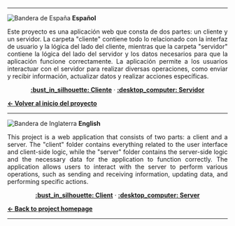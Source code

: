 ***
![Bandera de España](https://flagcdn.com/24x18/es.png) **Español**
<div align="justify">
<p>Este proyecto es una aplicación web que consta de dos partes: un cliente y un servidor. La carpeta "cliente" contiene todo lo relacionado con la interfaz de usuario y la lógica del lado del cliente, mientras que la carpeta "servidor" contiene la lógica del lado del servidor y los datos necesarios para que la aplicación funcione correctamente. La aplicación permite a los usuarios interactuar con el servidor para realizar diversas operaciones, como enviar y recibir información, actualizar datos y realizar acciones específicas.</p>
</div>

<p align="center">
  <a href="./cliente/"><strong>:bust_in_silhouette: Cliente</strong></a> ·
  <a href="./servidor/"><strong>:desktop_computer: Servidor</strong></a> 
</p>

 <a href="../../../"><strong>← Volver al inicio del proyecto</strong></a>
***
![Bandera de Inglaterra](https://flagcdn.com/24x18/gb.png) **English**
<div align="justify">
<p>This project is a web application that consists of two parts: a client and a server. The "client" folder contains everything related to the user interface and client-side logic, while the "server" folder contains the server-side logic and the necessary data for the application to function correctly. The application allows users to interact with the server to perform various operations, such as sending and receiving information, updating data, and performing specific actions.</p>
</div>
<p align="center">
  <a href="./cliente/"><strong>:bust_in_silhouette: Client</strong></a> ·
  <a href="./servidor/"><strong>:desktop_computer: Server</strong></a> 
  
</p>

<a href="../../../"><strong>← Back to project homepage</strong></a>
***
</div>
